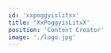 ```yaml
---
id: 'xxpoggyislitxx'
title: 'XxPoggyisLitxX'
position: 'Content Creator'
image: './logo.jpg'
---
```

